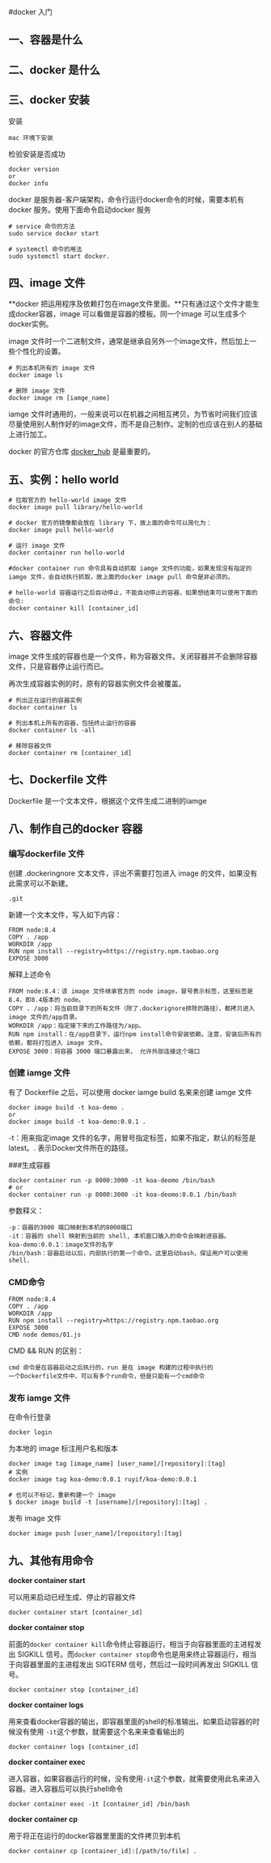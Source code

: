 #docker 入门

## 一、容器是什么

## 二、docker 是什么

## 三、docker 安装

安装

```
mac 环境下安装
```

检验安装是否成功

```
docker version
or 
docker info
```

docker 是服务器-客户端架构，命令行运行docker命令的时候，需要本机有docker 服务。使用下面命令启动docker 服务

```
# service 命令的方法
sudo service docker start

# systemctl 命令的用法
sudo systemctl start docker.
```



## 四、image 文件

**docker 把运用程序及依赖打包在image文件里面。**只有通过这个文件才能生成docker容器，image 可以看做是容器的模板。同一个image 可以生成多个docker实例。

image 文件时一个二进制文件，通常是继承自另外一个image文件，然后加上一些个性化的设置。

```
# 列出本机所有的 image 文件
docker image ls

# 删除 image 文件
docker image rm [iamge_name]
```

iamge 文件时通用的，一般来说可以在机器之间相互拷贝。为节省时间我们应该尽量使用别人制作好的image文件，而不是自己制作。定制的也应该在别人的基础上进行加工。

docker 的官方仓库 [docker_hub]() 是最重要的。



## 五、实例：hello world

```
# 拉取官方的 hello-world image 文件
docker image pull library/hello-world

# docker 官方的镜像都会放在 library 下，故上面的命令可以简化为：
docker image pull hello-world

# 运行 image 文件
docker container run hello-world

#docker container run 命令具有自动抓取 iamge 文件的功能，如果发现没有指定的 iamge 文件，会自动执行抓取，故上面的docker image pull 命令是非必须的。

# hello-world 容器运行之后自动停止，不能自动停止的容器，如果想结束可以使用下面的命令:
docker container kill [container_id]
```



## 六、容器文件

image 文件生成的容器也是一个文件，称为容器文件。关闭容器并不会删除容器文件，只是容器停止运行而已。

再次生成容器实例的时，原有的容器实例文件会被覆盖。

```
# 列出正在运行的容器实例
docker container ls

# 列出本机上所有的容器，包括终止运行的容器
docker container ls -all

# 移除容器文件
docker container rm [container_id]
```



## 七、Dockerfile 文件

Dockerfile 是一个文本文件，根据这个文件生成二进制的iamge



## 八、制作自己的docker 容器

### 编写dockerfile 文件

创建 .dockeringnore 文本文件，评出不需要打包进入 image 的文件，如果没有此需求可以不新建。

```
.git
```

新建一个文本文件，写入如下内容：

```
FROM node:8.4
COPY . /app
WORKDIR /app
RUN npm install --registry=https://registry.npm.taobao.org
EXPOSE 3000
```

解释上述命令

```
FROM node:8.4：该 image 文件继承官方的 node image，冒号表示标签，这里标签是8.4，即8.4版本的 node。
COPY . /app：将当前目录下的所有文件（除了.dockerignore排除的路径），都拷贝进入 image 文件的/app目录。
WORKDIR /app：指定接下来的工作路径为/app。
RUN npm install：在/app目录下，运行npm install命令安装依赖。注意，安装后所有的依赖，都将打包进入 image 文件。
EXPOSE 3000：将容器 3000 端口暴露出来， 允许外部连接这个端口
```



### 创建 iamge 文件

有了 Dockerfile 之后，可以使用 docker iamge build 名来来创建 iamge 文件

```
docker image build -t koa-demo .
or
docker image build -t koa-demo:0.0.1 .
```

-t：用来指定image 文件的名字，用冒号指定标签，如果不指定，默认的标签是 latest。. 表示Docker文件所在的路径。



###生成容器

````
docker container run -p 8000:3000 -it koa-deomo /bin/bash
# or
docker container run -p 8000:3000 -it koa-deomo:0.0.1 /bin/bash
````

参数释义：

```
-p：容器的3000 端口映射到本机的8000端口
-it：容器的 shell 映射到当前的 shell, 本机窗口输入的命令会映射进容器。
koa-demo:0.0.1：image文件的名字
/bin/bash：容器启动以后，内部执行的第一个命令。这里启动bash，保证用户可以使用shell.
```



### CMD命令

```
FROM node:8.4
COPY . /app
WORKDIR /app
RUN npm install --registry=https://registry.npm.taobao.org
EXPOSE 3000
CMD node demos/01.js
```



CMD && RUN 的区别：

```
cmd 命令是在容器启动之后执行的，run 是在 image 构建的过程中执行的
一个Dockerfile文件中，可以有多个run命令，但是只能有一个cmd命令
```



### 发布 iamge 文件

在命令行登录

```
docker login
```



为本地的 image 标注用户名和版本

```
docker image tag [image_name] [user_name]/[repository]:[tag]
# 实例
docker image tag koa-demo:0.0.1 ruyif/koa-demo:0.0.1

# 也可以不标记，重新构建一个 image
$ docker image build -t [username]/[repository]:[tag] .
```

发布 image 文件

```
docker image push [user_name]/[repository]:[tag]
```



## 九、其他有用命令

**docker container start**

可以用来启动已经生成、停止的容器文件

```
docker container start [container_id]
```



**docker container stop**

前面的`docker container kill`命令终止容器运行，相当于向容器里面的主进程发出 SIGKILL 信号。而`docker container stop`命令也是用来终止容器运行，相当于向容器里面的主进程发出 SIGTERM 信号，然后过一段时间再发出 SIGKILL 信号。

```
docker container stop [container_id]
```



**docker container logs**

用来查看docker容器的输出，即容器里面的shell的标准输出。如果启动容器的时候没有使用 `-it`这个参数，就需要这个名来来查看输出的

````
docker container logs [container_id]
````



**docker container exec**

进入容器，如果容器运行的时候，没有使用`-it`这个参数，就需要使用此名来进入容器。进入容器后可以执行shell命令

```
docker container exec -it [container_id] /bin/bash
```



**docker container cp**

用于将正在运行的docker容器里里面的文件拷贝到本机

```
docker container cp [container_id]:[/path/to/file] .
```





